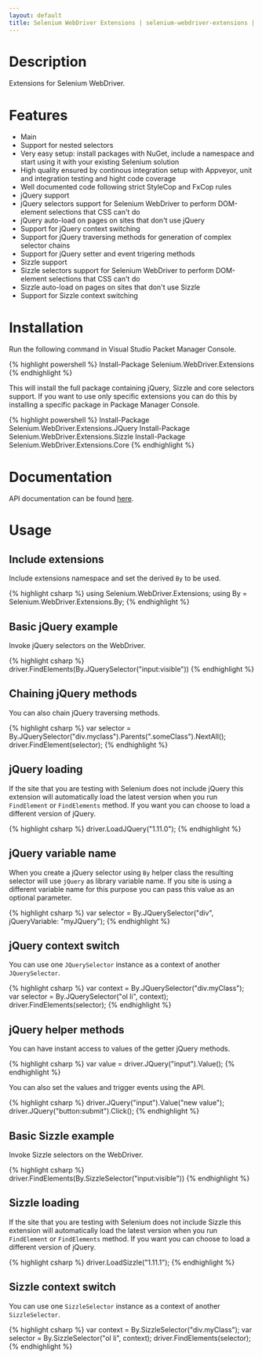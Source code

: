 ```yaml
---
layout: default
title: Selenium WebDriver Extensions | selenium-webdriver-extensions | RaYell's GitHub
---
```


# Description
Extensions for Selenium WebDriver.

# Features
* Main
 * Support for nested selectors
 * Very easy setup: install packages with NuGet, include a namespace and start using it with your existing Selenium solution
 * High quality ensured by continous integration setup with Appveyor, unit and integration testing and hight code coverage
 * Well documented code following strict StyleCop and FxCop rules
* jQuery support
 * jQuery selectors support for Selenium WebDriver to perform DOM-element selections that CSS can't do
 * jQuery auto-load on pages on sites that don't use jQuery
 * Support for jQuery context switching
 * Support for jQuery traversing methods for generation of complex selector chains
 * Support for jQuery setter and event trigering methods
* Sizzle support
 * Sizzle selectors support for Selenium WebDriver to perform DOM-element selections that CSS can't do
 * Sizzle auto-load on pages on sites that don't use Sizzle
 * Support for Sizzle context switching

# Installation
Run the following command in Visual Studio Packet Manager Console.

{% highlight powershell %}
Install-Package Selenium.WebDriver.Extensions
{% endhighlight %}

This will install the full package containing jQuery, Sizzle and core selectors support. If you want to use only specific extensions you can do this by installing a specific package in Package Manager Console.

{% highlight powershell %}
Install-Package Selenium.WebDriver.Extensions.JQuery
Install-Package Selenium.WebDriver.Extensions.Sizzle
Install-Package Selenium.WebDriver.Extensions.Core
{% endhighlight %}

# Documentation
API documentation can be found [here](https://rayell.github.io/selenium-webdriver-extensions/api).

# Usage

## Include extensions
Include extensions namespace and set the derived `By` to be used.

{% highlight csharp %}
using Selenium.WebDriver.Extensions;
using By = Selenium.WebDriver.Extensions.By;
{% endhighlight %}

## Basic jQuery example
Invoke jQuery selectors on the WebDriver.

{% highlight csharp %}
driver.FindElements(By.JQuerySelector("input:visible"))
{% endhighlight %}

## Chaining jQuery methods
You can also chain jQuery traversing methods.

{% highlight csharp %}
var selector = By.JQuerySelector("div.myclass").Parents(".someClass").NextAll();
driver.FindElement(selector);
{% endhighlight %}

## jQuery loading
If the site that you are testing with Selenium does not include jQuery this extension will automatically load the latest version when you run `FindElement` or `FindElements` method. If you want you can choose to load a different version of jQuery.

{% highlight csharp %}
driver.LoadJQuery("1.11.0");
{% endhighlight %}

## jQuery variable name
When you create a jQuery selector using `By` helper class the resulting selector will use `jQuery` as library variable name. If you site is using a different variable name for this purpose you can pass this value as an optional parameter.

{% highlight csharp %}
var selector = By.JQuerySelector("div", jQueryVariable: "myJQuery");
{% endhighlight %}

## jQuery context switch
You can use one `JQuerySelector` instance as a context of another `JQuerySelector`.

{% highlight csharp %}
var context = By.JQuerySelector("div.myClass");
var selector = By.JQuerySelector("ol li", context);
driver.FindElements(selector);
{% endhighlight %}

## jQuery helper methods
You can have instant access to values of the getter jQuery methods.

{% highlight csharp %}
var value = driver.JQuery("input").Value();
{% endhighlight %}

You can also set the values and trigger events using the API.

{% highlight csharp %}
driver.JQuery("input").Value("new value");
driver.JQuery("button:submit").Click();
{% endhighlight %}

## Basic Sizzle example
Invoke Sizzle selectors on the WebDriver.

{% highlight csharp %}
driver.FindElements(By.SizzleSelector("input:visible"))
{% endhighlight %}

## Sizzle loading
If the site that you are testing with Selenium does not include Sizzle this extension will automatically load the latest version when you run `FindElement` or `FindElements` method. If you want you can choose to load a different version of jQuery.

{% highlight csharp %}
driver.LoadSizzle("1.11.1");
{% endhighlight %}

## Sizzle context switch
You can use one `SizzleSelector` instance as a context of another `SizzleSelector`.

{% highlight csharp %}
var context = By.SizzleSelector("div.myClass");
var selector = By.SizzleSelector("ol li", context);
driver.FindElements(selector);
{% endhighlight %}
